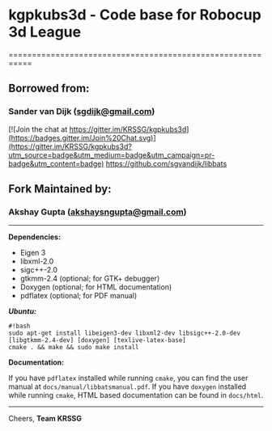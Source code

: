 # kgpkubs3d - Code base for Robocup 3d League #
===========================================================
## Borrowed from: ##
### Sander van Dijk (sgdijk@gmail.com) ###

[![Join the chat at https://gitter.im/KRSSG/kgpkubs3d](https://badges.gitter.im/Join%20Chat.svg)](https://gitter.im/KRSSG/kgpkubs3d?utm_source=badge&utm_medium=badge&utm_campaign=pr-badge&utm_content=badge)
https://github.com/sgvandijk/libbats

## Fork Maintained by: ##
### Akshay Gupta (akshaysngupta@gmail.com) ###
***

**Dependencies:**

- Eigen 3
- libxml-2.0
- sigc++-2.0
- gtkmm-2.4 (optional; for GTK+ debugger)
- Doxygen (optional; for HTML documentation)
- pdflatex (optional; for PDF manual)

***Ubuntu:***
```
#!bash
sudo apt-get install libeigen3-dev libxml2-dev libsigc++-2.0-dev [libgtkmm-2.4-dev] [doxygen] [texlive-latex-base]
cmake . && make && sudo make install
```

**Documentation:**

If you have `pdflatex` installed while running `cmake`, you
can find the user manual at `docs/manual/libbatsmanual.pdf`. If
you have `doxygen` installed while running `cmake`, HTML based
documentation can be found in `docs/html`.

 * * *

Cheers,
**Team KRSSG**